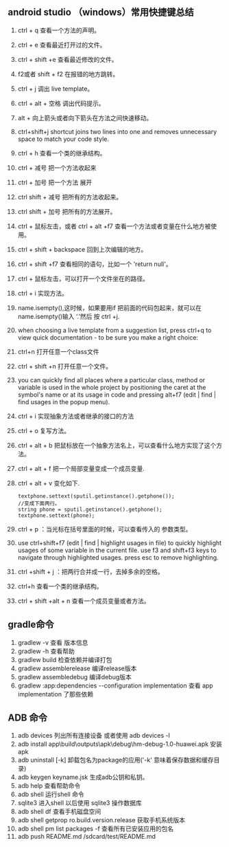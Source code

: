 ## android studio （windows）常用快捷键总结 ##
1. ctrl + q 查看一个方法的声明。
2. ctrl + e 查看最近打开过的文件。
3. ctrl + shift +e 查看最近修改的文件。
4. f2或者 shift + f2 在报错的地方跳转。
5. ctrl + j 调出 live template。
6. ctrl + alt + 空格 调出代码提示。
7. alt + 向上箭头或者向下箭头在方法之间快速移动。
8. ctrl+shift+j shortcut joins two lines into one and removes unnecessary space to match your code style.
9. ctrl + h 查看一个类的继承结构。
10. ctrl + 减号 把一个方法收起来
11. ctrl + 加号 把一个方法 展开
12. ctrl shift + 减号 把所有的方法收起来。
13. ctrl shift + 加号 把所有的方法展开。
14. ctrl + 鼠标左击，或者 ctrl + alt +f7 查看一个方法或者变量在什么地方被使用。
15. ctrl + shift + backspace 回到上次编辑的地方。
16. ctrl + shift +f7 查看相同的语句，比如一个 'return null'。
17. ctrl + 鼠标左击，可以打开一个文件坐在的路径。
18. ctrl + i  实现方法。
19. name.isempty(),这时候，如果要用if 把前面的代码包起来，就可以在name.isempty()输入 ‘.’然后 按 ctrl +j.
20. when choosing a live template from a suggestion list, press ctrl+q to view quick documentation - to be sure you make a right choice:
21. ctrl+n 打开任意一个class文件
22. ctrl + shift +n 打开任意一个文件。
23. you can quickly find all places where a particular class, method or variable is used in the whole project by positioning the caret at the symbol's name or at its usage in code and pressing alt+f7 (edit | find | find usages in the popup menu).
24. ctrl + i 实现抽象方法或者继承的接口的方法
25. ctrl + o 复写方法。
26. ctrl + alt + b 把鼠标放在一个抽象方法名上，可以查看什么地方实现了这个方法。
27. ctrl + alt + f 把一个局部变量变成一个成员变量.
28. ctrl + alt + v 变化如下.


    	textphone.settext(sputil.getinstance().getphone());
		//变成下面两行。
        string phone = sputil.getinstance().getphone();
        textphone.settext(phone);
29. ctrl + p ：当光标在括号里面的时候，可以查看传入的 参数类型。
30. use ctrl+shift+f7 (edit | find | highlight usages in file) to quickly highlight usages of some variable in the current file.
use f3 and shift+f3 keys to navigate through highlighted usages.
press esc to remove highlighting.
31. ctrl +shift + j ：把两行合并成一行，去掉多余的空格。
32. ctrl+h 查看一个类的继承结构。
33. ctrl + shift +alt + n 查看一个成员变量或者方法。

## gradle命令
1. gradlew -v 查看 版本信息
2. gradlew -h 查看帮助
3. gradlew build 检查依赖并编译打包
4. gradlew assemblerelease 编译release版本
5. gradlew assembledebug 编译debug版本
6. gradlew :app:dependencies --configuration implementation 查看 app implementation  了那些依赖
 

## ADB 命令
1. adb devices 列出所有连接设备 或者使用 adb devices -l 
2. adb install app\build\outputs\apk\debug\hm-debug-1.0-huawei.apk 安装apk
3. adb uninstall [-k] <package> 卸载包名为package的应用('-k' 意味着保存数据和缓存目录)
4. adb keygen keyname.jsk 生成adb公钥和私钥。
5. adb help 查看帮助命令
6. adb shell 运行shell 命令
7. sqlite3 进入shell 以后使用 sqlite3 操作数据库
8. adb shell df 查看手机磁盘空间
9. adb shell getprop ro.build.version.release 获取手机系统版本
10. adb shell pm list packages -f 查看所有已安装应用的包名
11. adb push README.md /sdcard/test/README.md 







 

